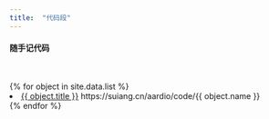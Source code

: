 ```yaml
---
title:  "代码段"
---
```


#### 随手记代码
<br />
<dl>
{% for object in site.data.list %}
  <li>
      <a href="{{ object.name }}">{{ object.title }}</a>
      https://suiang.cn/aardio/code/{{ object.name }}
  </li>
{% endfor %}
</dl>